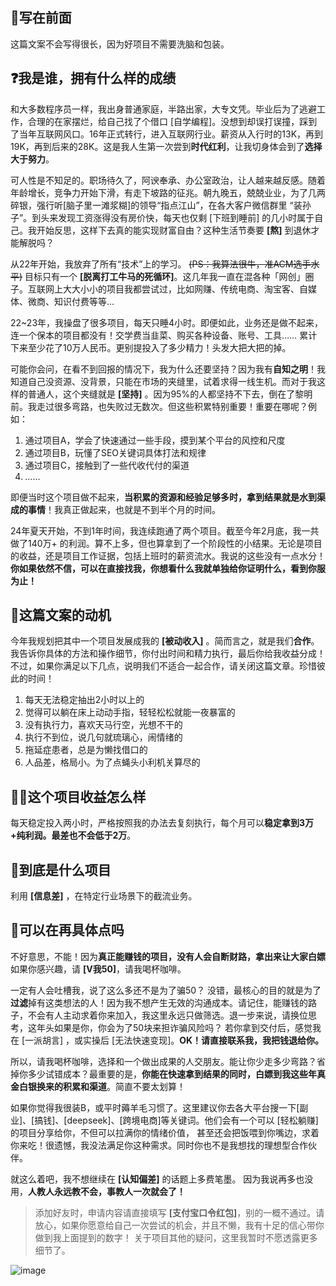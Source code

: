 ## 👋写在前面

这篇文案不会写得很长，因为好项目不需要洗脑和包装。


## ❓我是谁，拥有什么样的成绩

和大多数程序员一样，我出身普通家庭，半路出家，大专文凭。毕业后为了逃避工作，合理的在家摆烂，给自己找了个借口 \[自学编程]。没想到却误打误撞，踩到了当年互联网风口。16年正式转行，进入互联网行业。薪资从入行时的13K，再到19K，再到后来的28K。这是我人生第一次尝到**时代红利**，让我切身体会到了**选择大于努力**。

可人性是不知足的。职场待久了，阿谀奉承、办公室政治，让人越来越反感。随着年龄增长，竞争力开始下滑，有走下坡路的征兆。朝九晚五，兢兢业业，为了几两碎银，强行听\[脑子里一滩浆糊]的领导“指点江山”，在各大客户微信群里 “装孙子”。到头来发现工资涨得没有房价快，每天也仅剩 \[下班到睡前] 的几小时属于自己。我开始反思，这样下去真的能实现财富自由？这种生活节奏要 **\[熬]** 到退休才能解脱吗？

从22年开始，我放弃了所有“技术”上的学习。 ~~(PS：我算法很牛，准ACM选手水平)~~ 目标只有一个 **\[脱离打工牛马的死循环]**。这几年我一直在混各种「网创」圈子。互联网上大大小小的项目我都尝试过，比如网赚、传统电商、淘宝客、自媒体、微商、知识付费等等...


22\~23年，我操盘了很多项目，每天只睡4小时。即便如此，业务还是做不起来，连一个保本的项目都没有！交学费当韭菜、购买各种设备、账号、工具…… 累计下来至少花了10万人民币。更别提投入了多少精力！头发大把大把的掉。

可能你会问，在看不到回报的情况下，我为什么还要坚持？因为我有**自知之明**！我知道自己没资源、没背景，只能在市场的夹缝里，试着求得一线生机。而对于我这样的普通人，这个夹缝就是 **\[坚持]** 。因为95%的人都坚持不下去，倒在了黎明前。我走过很多弯路，也失败过无数次。但这些积累特别重要！重要在哪呢？例如：

1.  通过项目A，学会了快速通过一些手段，摸到某个平台的风控和尺度
2.  通过项目B，玩懂了SEO关键词具体打法和规律
3.  通过项目C，接触到了一些代收代付的渠道
4.  *……*

即便当时这个项目做不起来，**当积累的资源和经验足够多时，拿到结果就是水到渠成的事情**！我真正做起来，也就是不到半个月的时间。


24年夏天开始，不到1年时间，我连续跑通了两个项目。截至今年2月底，我一共做了140万+ 的利润。算不上多，但也算拿到了一个阶段性的小结果。无论是项目的收益，还是项目工作证据，包括上班时的薪资流水。我说的这些没有一点水分！**你如果依然不信，可以在直接找我，你想看什么我就单独给你证明什么，看到你服为止！**

## 📑这篇文案的动机

今年我规划把其中一个项目发展成我的 **\[被动收入]** 。简而言之，就是我们**合作**。我告诉你具体的方法和操作细节，你付出时间和精力执行，最后你给我收益分成！不过，如果你满足以下几点，说明我们不适合一起合作，请关闭这篇文章。珍惜彼此的时间！

1.  每天无法稳定抽出2小时以上的
2.  觉得可以躺在床上动动手指，轻轻松松就能一夜暴富的
3.  没有执行力，喜欢天马行空，光想不干的
4.  执行不到位，说几句就琉璃心，闹情绪的
5.  拖延症患者，总是为懒找借口的
6.  人品差，格局小。为了点蝇头小利机关算尽的




## 👩‍💻这个项目收益怎么样

每天稳定投入两小时，严格按照我的办法去复刻执行，每个月可以**稳定拿到3万+纯利润。最差也不会低于2万**。




## 🔖到底是什么项目

利用 **\[信息差]** ，在特定行业场景下的截流业务。




## 📜可以在再具体点吗

不好意思，不能！因为**真正能赚钱的项目，没有人会自断财路，拿出来让大家白嫖**如果你感兴趣，请 **\[V我50]**，请我喝杯咖啡。

一定有人会吐槽我，说了这么多还不是为了骗50？ 没错，最核心的目的就是为了**过滤**掉有这类想法的人！因为我不想产生无效的沟通成本。请记住，能赚钱的路子，不会有人主动求着你来加入，我这里永远只做筛选。退一步来说，请换位思考，这年头如果是你，你会为了50块来担诈骗风险吗？ 若你拿到交付后，感觉我在 [一派胡言] ，或实操后 [无法快速变现]。**OK！请直接联系我，我把钱退给你。** 

所以，请我喝杯咖啡，选择和一个做出成果的人交朋友。能让你少走多少弯路？省掉你多少试错成本？最重要的是，**你能在快速拿到结果的同时，白嫖到我这些年真金白银换来的积累和渠道**。简直不要太划算！

如果你觉得我很装B，或平时薅羊毛习惯了。这里建议你去各大平台搜一下\[副业]、\[搞钱]、\[deepseek]、\[跨境电商]等关键词。他们会有一个可以 \[轻松躺赚] 的项目分享给你，不但可以拉满你的情绪价值， 甚至还会把饭喂到你嘴边，求着你来吃！很遗憾，我没法满足你这种需求。同时你也不是我想找的理想型合作伙伴。


就这么着吧，我不想继续在 **[认知偏差]** 的话题上多费笔墨。 因为我说再多也没用，**人教人永远教不会，事教人一次就会了！**

> 添加好友时，申请内容请直接填写 **\[支付宝口令红包]**，别的一概不通过。请放心，如果你愿意给自己一次尝试的机会，并且不懒，我有十足的信心带你做到我上面提到的数字！
> 关于项目其他的疑问，这里我暂时不愿透露更多细节了。
 

![image](https://yuanya-i-driven-images.oss-cn-hangzhou.aliyuncs.com/charge/public/uat/202503/73f840bbf759443983d3557b095813fc.jpg)





